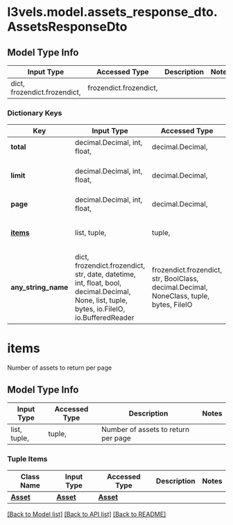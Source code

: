 # l3vels.model.assets_response_dto.AssetsResponseDto

## Model Type Info
Input Type | Accessed Type | Description | Notes
------------ | ------------- | ------------- | -------------
dict, frozendict.frozendict,  | frozendict.frozendict,  |  | 

### Dictionary Keys
Key | Input Type | Accessed Type | Description | Notes
------------ | ------------- | ------------- | ------------- | -------------
**total** | decimal.Decimal, int, float,  | decimal.Decimal,  | Number of total items | 
**limit** | decimal.Decimal, int, float,  | decimal.Decimal,  | Number of items to return per page | 
**page** | decimal.Decimal, int, float,  | decimal.Decimal,  | Page number | 
**[items](#items)** | list, tuple,  | tuple,  | Number of assets to return per page | 
**any_string_name** | dict, frozendict.frozendict, str, date, datetime, int, float, bool, decimal.Decimal, None, list, tuple, bytes, io.FileIO, io.BufferedReader | frozendict.frozendict, str, BoolClass, decimal.Decimal, NoneClass, tuple, bytes, FileIO | any string name can be used but the value must be the correct type | [optional]

# items

Number of assets to return per page

## Model Type Info
Input Type | Accessed Type | Description | Notes
------------ | ------------- | ------------- | -------------
list, tuple,  | tuple,  | Number of assets to return per page | 

### Tuple Items
Class Name | Input Type | Accessed Type | Description | Notes
------------- | ------------- | ------------- | ------------- | -------------
[**Asset**](Asset.md) | [**Asset**](Asset.md) | [**Asset**](Asset.md) |  | 

[[Back to Model list]](../../README.md#documentation-for-models) [[Back to API list]](../../README.md#documentation-for-api-endpoints) [[Back to README]](../../README.md)

